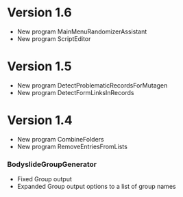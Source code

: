 # Version 1.6

- New program MainMenuRandomizerAssistant
- New program ScriptEditor

# Version 1.5

- New program DetectProblematicRecordsForMutagen
- New program DetectFormLinksInRecords

# Version 1.4

- New program CombineFolders
- New program RemoveEntriesFromLists

### BodyslideGroupGenerator
- Fixed Group output
- Expanded Group output options to a list of group names